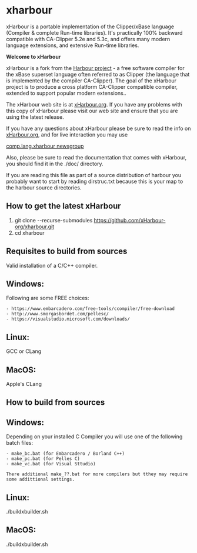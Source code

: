 # xharbour
xHarbour is a portable implementation of the Clipper/xBase language 
(Compiler &amp; complete Run-time libraries). It's practically 100% backward 
compatible with CA-Clipper 5.2e and 5.3c, and offers many modern language extensions,
and extensive Run-time libraries.

<b>Welcome to xHarbour</b>

xHarbour is a fork from the [Harbour project](https://harbour.github.io/) -
a free software compiler for the xBase superset language often
referred to as Clipper (the language that is implemented by the compiler
CA-Clipper). The goal of the xHarbour project is to produce a cross platform
CA-Clipper compatible compiler, extended to support popular modern extensions..

The xHarbour web site is at [xHarbour.org](http://www.xharbour.org). If you
have any problems with this copy of xHarbour please visit our web site and
ensure that you are using the latest release.

If you have any questions about xHarbour please be sure to read the info on
[xHarbour.org](http://www.xharbour.org), and for live interaction you may use 

<a href = "news://comp.lang.xharbour">comp.lang.xharbour newsgroup</a>

Also, please be sure to read the
documentation that comes with xHarbour, you should find it in the ./doc/
directory. 

If you are reading this file as part of a source distribution of harbour you
probably want to start by reading dirstruc.txt because this is your map to
the harbour source directories.

How to get the latest xHarbour
------------------------------
1. git clone --recurse-submodules https://github.com/xHarbour-org/xharbour.git
2. cd xharbour
   
Requisites to build from sources
--------------------------------
Valid installation of a C/C++ compiler.

  Windows:
  --------
  Following are some FREE choices:
  
    - https://www.embarcadero.com/free-tools/ccompiler/free-download
    - http://www.smorgasbordet.com/pellesc/
    - https://visualstudio.microsoft.com/downloads/
    
  Linux:
  ------
  GCC or CLang

  MacOS:
  ------
  Apple's CLang
  
How to build from sources
-------------------------

  Windows:
  --------
  Depending on your installed C Compiler you will use one of the following batch
  files:
  
    - make_bc.bat (for Embarcadero / Borland C++)
    - make_pc.bat (for Pelles C)
    - make_vc.bat (for Visual Sttudio)

    There additional make_??.bat for more compilers but tthey may require some addittional settings.

  Linux:
  ------
  ./buildxbuilder.sh

  MacOS:
  ------
  ./buildxbuilder.sh
  
